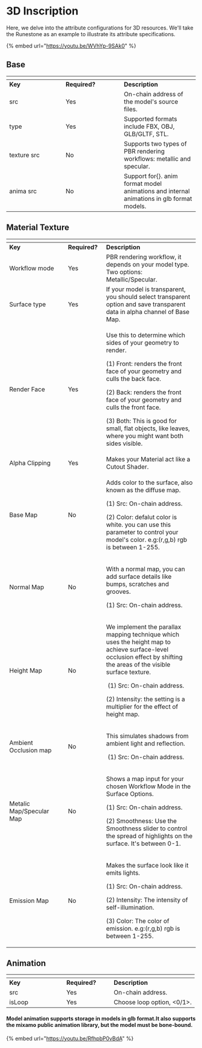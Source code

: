 # 3D Inscription

Here, we delve into the attribute configurations for 3D resources. We'll take the Runestone as an example to illustrate its attribute specifications.

{% embed url="https://youtu.be/WVhYp-9SAk0" %}

## Base

<table data-header-hidden><thead><tr><th width="134"></th><th width="139"></th><th></th></tr></thead><tbody><tr><td><strong>Key</strong></td><td><strong>Required?</strong></td><td><strong>Description</strong></td></tr><tr><td>src</td><td>Yes</td><td>On-chain address of the model's source files.</td></tr><tr><td>type</td><td>Yes</td><td>Supported formats include FBX, OBJ, GLB/GLTF, STL. </td></tr><tr><td>texture src</td><td>No</td><td>Supports two types of PBR rendering workflows: metallic and specular. </td></tr><tr><td>anima src</td><td>No</td><td>Support for{}. anim format model animations and internal animations in glb format models.</td></tr></tbody></table>

## Material Texture

<table data-header-hidden><thead><tr><th width="259"></th><th width="109"></th><th width="558"></th></tr></thead><tbody><tr><td><strong>Key</strong></td><td><strong>Required?</strong></td><td><strong>Description</strong></td></tr><tr><td>Workflow mode</td><td>Yes</td><td>PBR rendering workflow, it depends on your model type. Two options: Metallic/Specular. </td></tr><tr><td>Surface type</td><td>Yes</td><td>If your model is transparent, you should select transparent option and save transparent data in alpha channel of Base Map. </td></tr><tr><td>Render Face</td><td>Yes</td><td><p>Use this to determine which sides of your geometry to render. </p><p>(1) Front: renders the front face of your geometry and culls the back face. </p><p>(2) Back: renders the front face of your geometry and culls the front face. </p><p>(3) Both: This is good for small, flat objects, like leaves, where you might want both sides visible.</p></td></tr><tr><td>Alpha Clipping</td><td>Yes</td><td>Makes your Material act like a Cutout Shader. </td></tr><tr><td>Base Map</td><td>No</td><td><p>Adds color to the surface, also known as the diffuse map. </p><p>(1) Src: On-chain address. </p><p>(2) Color: defalut color is white. you can use this parameter to control your model's color. e.g:(r,g,b) rgb is between 1-255.</p></td></tr><tr><td>Normal Map</td><td>No</td><td><p>With a normal map, you can add surface details like bumps, scratches and grooves. </p><p>(1) Src: On-chain address.</p></td></tr><tr><td>Height Map</td><td>No</td><td><p>We implement the parallax mapping technique which uses the height map to achieve surface-level occlusion effect by shifting the areas of the visible surface texture.</p><p>​ (1) Src: On-chain address. </p><p> (2) Intensity: the setting is a multiplier for the effect of height map. </p></td></tr><tr><td>Ambient Occlusion map</td><td>No</td><td><p>This simulates shadows from ambient light and reflection.</p><p>​ (1) Src: On-chain address.</p></td></tr><tr><td>Metalic Map/Specular Map</td><td>No</td><td><p>Shows a map input for your chosen Workflow Mode in the Surface Options. </p><p>(1) Src: On-chain address. </p><p>(2) Smoothness: Use the Smoothness slider to control the spread of highlights on the surface. It's between 0-1.</p></td></tr><tr><td>Emission Map</td><td>No</td><td><p>Makes the surface look like it emits lights.</p><p>(1) Src: On-chain address.</p><p>(2) Intensity: The intensity of self-illumination.</p><p>(3) Color: The color of emission. e.g:(r,g,b) rgb is between 1-255.</p></td></tr></tbody></table>

## Animation

<table data-header-hidden><thead><tr><th width="136"></th><th width="110"></th><th></th></tr></thead><tbody><tr><td><strong>Key</strong></td><td><strong>Required?</strong></td><td><strong>Description</strong></td></tr><tr><td>src</td><td>Yes</td><td>On-chain address.</td></tr><tr><td>isLoop</td><td>Yes</td><td>Choose loop option, &#x3C;0/1>.</td></tr></tbody></table>

#### Model animation supports storage in models in glb format.It also supports the mixamo public animation library, but the model must be bone-bound.

{% embed url="https://youtu.be/RfhpbP0vBdA" %}

